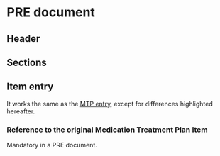 # PRE document

## Header

## Sections

## Item entry

It works the same as the [MTP entry](mtp.md), except for differences highlighted hereafter.

### Reference to the original Medication Treatment Plan Item

Mandatory in a PRE document.

